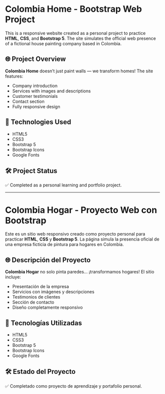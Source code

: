 # Colombia Home - Bootstrap Web Project

This is a responsive website created as a personal project to practice **HTML**, **CSS**, and **Bootstrap 5**. The site simulates the official web presence of a fictional house painting company based in Colombia.

## 🌐 Project Overview

**Colombia Home** doesn’t just paint walls — we transform homes! The site features:

- Company introduction  
- Services with images and descriptions  
- Customer testimonials  
- Contact section  
- Fully responsive design

## 🚀 Technologies Used

- HTML5  
- CSS3  
- Bootstrap 5  
- Bootstrap Icons  
- Google Fonts

## 🛠️ Project Status

✅ Completed as a personal learning and portfolio project.

---

# Colombia Hogar - Proyecto Web con Bootstrap

Este es un sitio web responsivo creado como proyecto personal para practicar **HTML**, **CSS** y **Bootstrap 5**. La página simula la presencia oficial de una empresa ficticia de pintura para hogares en Colombia.

## 🌐 Descripción del Proyecto

**Colombia Hogar** no solo pinta paredes… ¡transformamos hogares! El sitio incluye:

- Presentación de la empresa  
- Servicios con imágenes y descripciones  
- Testimonios de clientes  
- Sección de contacto  
- Diseño completamente responsivo

## 🚀 Tecnologías Utilizadas

- HTML5  
- CSS3  
- Bootstrap 5  
- Bootstrap Icons  
- Google Fonts

## 🛠️ Estado del Proyecto

✅ Completado como proyecto de aprendizaje y portafolio personal.
